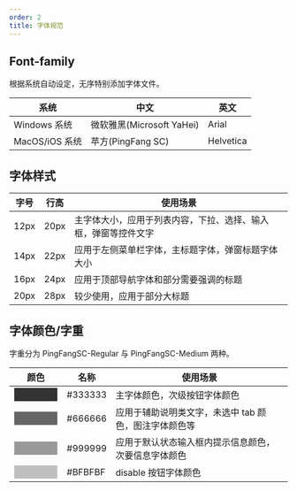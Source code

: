 ```yaml
---
order: 2
title: 字体规范
---
```


## Font-family

根据系统自动设定，无序特别添加字体文件。

| 系统 |中文  |英文   |
|---------|---------|---------|
|   Windows 系统      |  微软雅黑(Microsoft YaHei)       |  Arial  |
|  MacOS/iOS 系统     |   苹方(PingFang SC)      |  Helvetica       |

## 字体样式

| 字号 | 行高  | 使用场景  |
|---------|---------|---------|
|   12px      |  20px       |  主字体大小，应用于列表内容，下拉、选择、输入框，弹窗等控件文字 |
|  14px     |   22px      |  应用于左侧菜单栏字体，主标题字体，弹窗标题字体大小      |
|  16px     |   24px      |  应用于顶部导航字体和部分需要强调的标题      |
|  20px     |   28px      |  较少使用，应用于部分大标题      |

## 字体颜色/字重

字重分为 PingFangSC-Regular 与 PingFangSC-Medium 两种。

| 颜色 |名称  | 使用场景  |
|---------|---------|---------|
|     <input style="background: #333333;width: 80px; height: 26px;border: 1px solid #fff;" />    |   #333333      | 主字体颜色，次级按钮字体颜色 |
|     <input style="background: #666666;width: 80px; height: 26px;border: 1px solid #fff;" />    |   #666666      | 应用于辅助说明类文字，未选中 tab 颜色，图注字体颜色等 |
|     <input style="background: #999999;width: 80px; height: 26px;border: 1px solid #fff;" />    |   #999999      | 应用于默认状态输入框内提示信息颜色，次要信息字体颜色 |
|     <input style="background: #BFBFBF;width: 80px; height: 26px;border: 1px solid #fff;" />    |   #BFBFBF      | disable 按钮字体颜色 |
